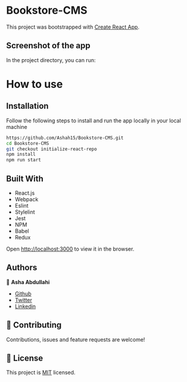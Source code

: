 # Bookstore-CMS

This project was bootstrapped with [Create React App](https://github.com/facebook/create-react-app).

## Screenshot of the app

In the project directory, you can run:

# How to use

## Installation
Follow the following steps to install and run the app locally in your local machine

```bash
https://github.com/Ashah15/Bookstore-CMS.git
cd Bookstore-CMS
git checkout initialize-react-repo
npm install
npm run start
```

## Built With

- React.js
- Webpack
- Eslint
- Stylelint
- Jest
- NPM
- Babel
- Redux

Open [http://localhost:3000](http://localhost:3000) to view it in the browser.

## Authors

👤 **Asha Abdullahi**

-  [Github](https://github.com/Ashah15)
-  [Twitter](https://twitter.com/AshaAbdullahi13)
-  [Linkedin](https://www.linkedin.com/in/ashaabdullahi/)

## 🤝 Contributing

Contributions, issues and feature requests are welcome!

## 📝 License

This project is [MIT](lic.url) licensed.

